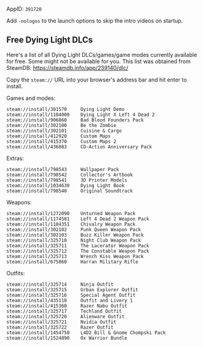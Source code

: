AppID: `391720`

Add `-nologos` to the launch options to skip the intro videos on startup.

Free Dying Light DLCs
---------------------

Here's a list of all Dying Light DLCs/games/game modes currently available for free. Some might not be available for you.
This list was obtained from SteamDB: https://steamdb.info/app/239140/dlc/

Copy the `steam://` URL into your browser's address bar and hit enter to install.

Games and modes:
```
steam://install/381570     Dying Light Demo
steam://install/1184000    Dying Light X Left 4 Dead 2
steam://install/906860     Bad Blood Founders Pack
steam://install/302100     Be the Zombie
steam://install/302101     Cuisine & Cargo
steam://install/412920     Custom Maps
steam://install/415370     Custom Maps 2
steam://install/436083     CD-Action Anniversary Pack
```

Extras:
```
steam://install/798543     Wallpaper Pack
steam://install/798542     Collector's Artbook
steam://install/798541     3D Printer Models
steam://install/1034630    Dying Light Book
steam://install/798540     Original Soundtrack
```

Weapons:
```
steam://install/1272090    Unturned Weapon Pack
steam://install/1174581    Left 4 Dead 2 Weapon Pack
steam://install/1184351    Chivalry Weapon Pack
steam://install/302102     Punk Queen Weapon Pack
steam://install/302103     Buzz Killer Weapon Pack
steam://install/325710     Night Club Weapon Pack
steam://install/325711     The Lacerator Weapon Pack
steam://install/325712     The Constable Weapon Pack
steam://install/325713     Wrench Kiss Weapon Pack
steam://install/675860     Harran Military Rifle
```

Outfits:
```
steam://install/325714     Ninja Outfit
steam://install/325715     Urban Explorer Outfit
steam://install/325716     Special Agent Outfit
steam://install/435110     Outfit and Livery 1
steam://install/415360     Razer Nabu Outfit
steam://install/325717     Techland Outfit
steam://install/325720     Alienware Outfit
steam://install/325721     Nvidia Outfit
steam://install/325722     Razer Outfit
steam://install/1454750    L4D2 Bill & Gnome Chompski Pack
steam://install/1524890    Ox Warrior Bundle
```

